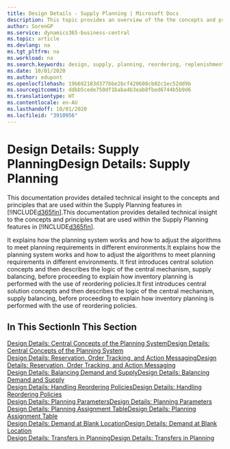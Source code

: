 ```yaml
---
title: Design Details - Supply Planning | Microsoft Docs
description: This topic provides an overview of the the concepts and principles that are used within the Supply Planning features in Business Central.
author: SorenGP
ms.service: dynamics365-business-central
ms.topic: article
ms.devlang: na
ms.tgt_pltfrm: na
ms.workload: na
ms.search.keywords: design, supply, planning, reordering, replenishment
ms.date: 10/01/2020
ms.author: edupont
ms.openlocfilehash: 19b692183d377bbe2bcf420608cb02c1ec52dd9b
ms.sourcegitcommit: ddbb5cede750df1baba4b3eab8fbed6744b5b9d6
ms.translationtype: HT
ms.contentlocale: en-AU
ms.lasthandoff: 10/01/2020
ms.locfileid: "3910956"
---
```

# <a name="design-details-supply-planning"></a><span data-ttu-id="de078-103">Design Details: Supply Planning</span><span class="sxs-lookup"><span data-stu-id="de078-103">Design Details: Supply Planning</span></span>
<span data-ttu-id="de078-104">This documentation provides detailed technical insight to the concepts and principles that are used within the Supply Planning features in [!INCLUDE[d365fin](includes/d365fin_md.md)].</span><span class="sxs-lookup"><span data-stu-id="de078-104">This documentation provides detailed technical insight to the concepts and principles that are used within the Supply Planning features in [!INCLUDE[d365fin](includes/d365fin_md.md)].</span></span>  

<span data-ttu-id="de078-105">It explains how the planning system works and how to adjust the algorithms to meet planning requirements in different environments.</span><span class="sxs-lookup"><span data-stu-id="de078-105">It explains how the planning system works and how to adjust the algorithms to meet planning requirements in different environments.</span></span> <span data-ttu-id="de078-106">It first introduces central solution concepts and then describes the logic of the central mechanism, supply balancing, before proceeding to explain how inventory planning is performed with the use of reordering policies.</span><span class="sxs-lookup"><span data-stu-id="de078-106">It first introduces central solution concepts and then describes the logic of the central mechanism, supply balancing, before proceeding to explain how inventory planning is performed with the use of reordering policies.</span></span>  

## <a name="in-this-section"></a><span data-ttu-id="de078-107">In This Section</span><span class="sxs-lookup"><span data-stu-id="de078-107">In This Section</span></span>  
[<span data-ttu-id="de078-108">Design Details: Central Concepts of the Planning System</span><span class="sxs-lookup"><span data-stu-id="de078-108">Design Details: Central Concepts of the Planning System</span></span>](design-details-central-concepts-of-the-planning-system.md)  
[<span data-ttu-id="de078-109">Design Details: Reservation, Order Tracking, and Action Messaging</span><span class="sxs-lookup"><span data-stu-id="de078-109">Design Details: Reservation, Order Tracking, and Action Messaging</span></span>](design-details-reservation-order-tracking-and-action-messaging.md)  
[<span data-ttu-id="de078-110">Design Details: Balancing Demand and Supply</span><span class="sxs-lookup"><span data-stu-id="de078-110">Design Details: Balancing Demand and Supply</span></span>](design-details-balancing-demand-and-supply.md)  
[<span data-ttu-id="de078-111">Design Details: Handling Reordering Policies</span><span class="sxs-lookup"><span data-stu-id="de078-111">Design Details: Handling Reordering Policies</span></span>](design-details-handling-reordering-policies.md)  
[<span data-ttu-id="de078-112">Design Details: Planning Parameters</span><span class="sxs-lookup"><span data-stu-id="de078-112">Design Details: Planning Parameters</span></span>](design-details-planning-parameters.md)  
[<span data-ttu-id="de078-113">Design Details: Planning Assignment Table</span><span class="sxs-lookup"><span data-stu-id="de078-113">Design Details: Planning Assignment Table</span></span>](design-details-planning-assignment-table.md)  
[<span data-ttu-id="de078-114">Design Details: Demand at Blank Location</span><span class="sxs-lookup"><span data-stu-id="de078-114">Design Details: Demand at Blank Location</span></span>](design-details-demand-at-blank-location.md)  
[<span data-ttu-id="de078-115">Design Details: Transfers in Planning</span><span class="sxs-lookup"><span data-stu-id="de078-115">Design Details: Transfers in Planning</span></span>](design-details-transfers-in-planning.md)

